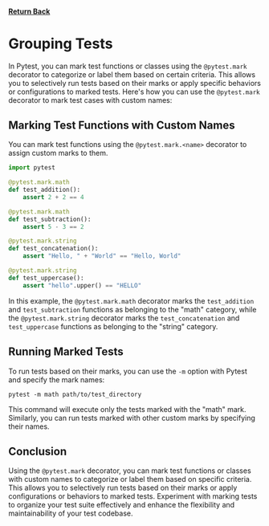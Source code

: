 #### [Return Back](../../pytest.md)

# Grouping Tests

In Pytest, you can mark test functions or classes using the `@pytest.mark` decorator to categorize or label them based on certain criteria. This allows you to selectively run tests based on their marks or apply specific behaviors or configurations to marked tests. Here's how you can use the `@pytest.mark` decorator to mark test cases with custom names:

## Marking Test Functions with Custom Names

You can mark test functions using the `@pytest.mark.<name>` decorator to assign custom marks to them.

```python
import pytest

@pytest.mark.math
def test_addition():
    assert 2 + 2 == 4

@pytest.mark.math
def test_subtraction():
    assert 5 - 3 == 2

@pytest.mark.string
def test_concatenation():
    assert "Hello, " + "World" == "Hello, World"

@pytest.mark.string
def test_uppercase():
    assert "hello".upper() == "HELLO"
```

In this example, the `@pytest.mark.math` decorator marks the `test_addition` and `test_subtraction` functions as belonging to the "math" category, while the `@pytest.mark.string` decorator marks the `test_concatenation` and `test_uppercase` functions as belonging to the "string" category.

## Running Marked Tests

To run tests based on their marks, you can use the `-m` option with Pytest and specify the mark names:

```
pytest -m math path/to/test_directory
```

This command will execute only the tests marked with the "math" mark. Similarly, you can run tests marked with other custom marks by specifying their names.

## Conclusion

Using the `@pytest.mark` decorator, you can mark test functions or classes with custom names to categorize or label them based on specific criteria. This allows you to selectively run tests based on their marks or apply configurations or behaviors to marked tests. Experiment with marking tests to organize your test suite effectively and enhance the flexibility and maintainability of your test codebase.
